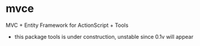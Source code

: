 mvce
====

MVC + Entity Framework for ActionScript + Tools 

- this package tools is under construction, unstable since 0.1v will appear 
